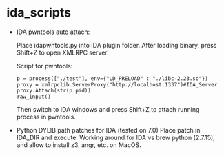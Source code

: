 # ida_scripts

* IDA pwntools auto attach:

  Place idapwntools.py into IDA plugin folder. After loading binary, press Shift+Z to open XMLRPC server.

  Script for pwntools:

  ```
  p = process(["./test"], env={"LD_PRELOAD" : "./libc-2.23.so"})
  proxy = xmlrpclib.ServerProxy("http://localhost:1337")#IDA_Server
  proxy.Attach(str(p.pid))
  raw_input()
  ```

  Then switch to IDA windows and press Shift+Z to attach running process in pwntools.

* Python DYLIB path patches for IDA (tested on 7.0)
  Place patch in IDA_DIR and execute. Working around for IDA vs brew python (2.7.15), and allow to install z3, angr, etc. on MacOS.
